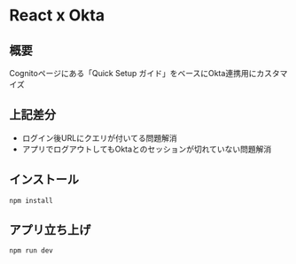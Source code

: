 # React x Okta

## 概要

Cognitoページにある「Quick Setup ガイド」をベースにOkta連携用にカスタマイズ

## 上記差分

- ログイン後URLにクエリが付いてる問題解消
- アプリでログアウトしてもOktaとのセッションが切れていない問題解消

## インストール

```
npm install
```

## アプリ立ち上げ

```
npm run dev
```
